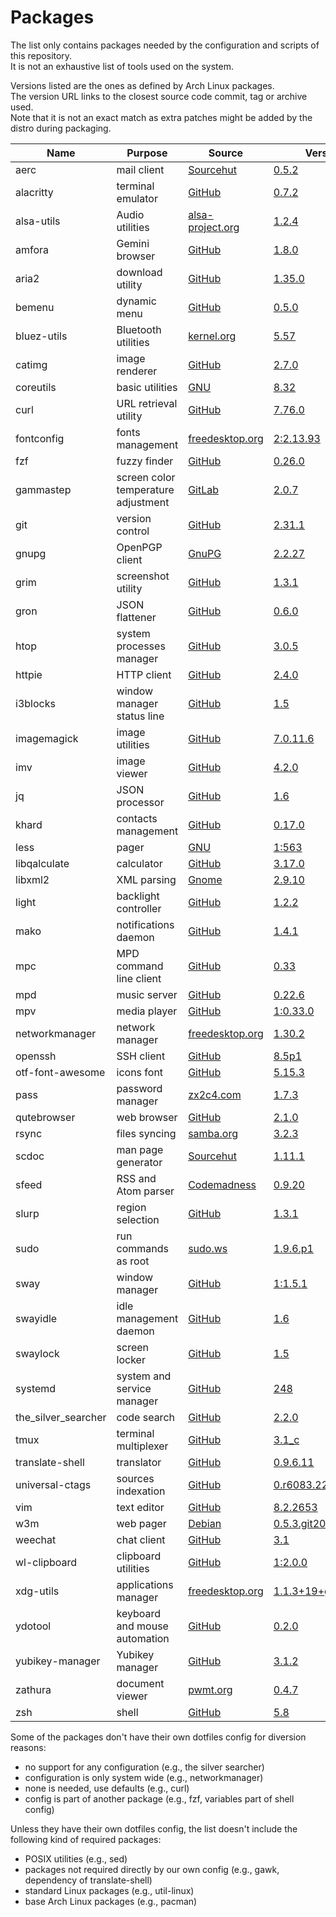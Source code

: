 # Packages

The list only contains packages needed by the configuration and scripts of this repository.  
It is not an exhaustive list of tools used on the system.

Versions listed are the ones as defined by Arch Linux packages.  
The version URL links to the closest source code commit, tag or archive used.  
Note that it is not an exact match as extra patches might be added by the distro during packaging.

| Name                   | Purpose                              | Source                                                                                 | Version                                                                                                                                     |
|------------------------|--------------------------------------|----------------------------------------------------------------------------------------|---------------------------------------------------------------------------------------------------------------------------------------------|
| aerc                   | mail client                          | [Sourcehut](https://git.sr.ht/~sircmpwn/aerc)                                          | [0.5.2](https://git.sr.ht/~sircmpwn/aerc/refs/0.5.2)                                                                                        |
| alacritty              | terminal emulator                    | [GitHub](https://github.com/jwilm/alacritty)                                           | [0.7.2](https://github.com/jwilm/alacritty/releases/tag/v0.7.2)                                                                             |
| alsa-utils             | Audio utilities                      | [alsa-project.org](http://git.alsa-project.org/?p=alsa-utils.git)                      | [1.2.4](http://git.alsa-project.org/?p=alsa-utils.git;a=tag;h=v1.2.4)                                                                       |
| amfora                 | Gemini browser                       | [GitHub](https://github.com/makeworld-the-better-one/amfora)                           | [1.8.0](https://github.com/makeworld-the-better-one/amfora/releases/tag/v1.8.0)                                                             |
| aria2                  | download utility                     | [GitHub](https://github.com/aria2/aria2)                                               | [1.35.0](https://github.com/aria2/aria2/releases/tag/release-1.35.0)                                                                        |
| bemenu                 | dynamic menu                         | [GitHub](https://github.com/Cloudef/bemenu)                                            | [0.5.0](https://github.com/Cloudef/bemenu/releases/tag/0.5.0)                                                                               |
| bluez-utils            | Bluetooth utilities                  | [kernel.org](https://git.kernel.org/pub/scm/bluetooth/bluez.git)                       | [5.57](https://git.kernel.org/pub/scm/bluetooth/bluez.git/tag/?h=5.57)                                                                      |
| catimg                 | image renderer                       | [GitHub](https://github.com/posva/catimg)                                              | [2.7.0](https://github.com/posva/catimg/releases/tag/2.7.0)                                                                                 |
| coreutils              | basic utilities                      | [GNU](http://git.savannah.gnu.org/cgit/coreutils.git/)                                 | [8.32](http://git.savannah.gnu.org/cgit/coreutils.git/tag/?h=v8.32)                                                                         |
| curl                   | URL retrieval utility                | [GitHub](https://github.com/curl/curl)                                                 | [7.76.0](https://github.com/curl/curl/releases/tag/curl-7_76_0)                                                                             |
| fontconfig             | fonts management                     | [freedesktop.org](https://cgit.freedesktop.org/fontconfig/)                            | [2:2.13.93](https://cgit.freedesktop.org/fontconfig/tag/?h=2.13.93)                                                                         |
| fzf                    | fuzzy finder                         | [GitHub](https://github.com/junegunn/fzf)                                              | [0.26.0](https://github.com/junegunn/fzf/releases/tag/0.26.0)                                                                               |
| gammastep              | screen color temperature adjustment  | [GitLab](https://gitlab.com/chinstrap/gammastep)                                       | [2.0.7](https://gitlab.com/chinstrap/gammastep/-/tags/v2.0.7)                                                                               |
| git                    | version control                      | [GitHub](https://github.com/git/git)                                                   | [2.31.1](https://github.com/git/git/releases/tag/v2.31.1)                                                                                   |
| gnupg                  | OpenPGP client                       | [GnuPG](https://git.gnupg.org/cgi-bin/gitweb.cgi?p=gnupg.git)                          | [2.2.27](https://git.gnupg.org/cgi-bin/gitweb.cgi?p=gnupg.git;a=tag;h=gnupg-2.2.27)                                                         |
| grim                   | screenshot utility                   | [GitHub](https://github.com/emersion/grim)                                             | [1.3.1](https://github.com/emersion/grim/releases/tag/v1.3.1)                                                                               |
| gron                   | JSON flattener                       | [GitHub](https://github.com/tomnomnom/gron)                                            | [0.6.0](https://github.com/tomnomnom/gron/releases/tag/v0.6.0)                                                                              |
| htop                   | system processes manager             | [GitHub](https://github.com/htop-dev/htop)                                             | [3.0.5](https://github.com/htop-dev/htop/releases/tag/3.0.5)                                                                                |
| httpie                 | HTTP client                          | [GitHub](https://github.com/jakubroztocil/httpie)                                      | [2.4.0](https://github.com/jakubroztocil/httpie/releases/tag/2.4.0)                                                                         |
| i3blocks               | window manager status line           | [GitHub](https://github.com/vivien/i3blocks)                                           | [1.5](https://github.com/vivien/i3blocks/releases/tag/1.5)                                                                                  |
| imagemagick            | image utilities                      | [GitHub](https://github.com/ImageMagick/ImageMagick)                                   | [7.0.11.6](https://github.com/ImageMagick/ImageMagick/releases/tag/7.0.11-6)                                                                |
| imv                    | image viewer                         | [GitHub](https://github.com/eXeC64/imv)                                                | [4.2.0](https://github.com/eXeC64/imv/releases/tag/v4.2.0)                                                                                  |
| jq                     | JSON processor                       | [GitHub](https://github.com/stedolan/jq)                                               | [1.6](https://github.com/stedolan/jq/releases/tag/jq-1.6)                                                                                   |
| khard                  | contacts management                  | [GitHub](https://github.com/scheibler/khard)                                           | [0.17.0](https://github.com/scheibler/khard/releases/tag/v0.17.0)                                                                           |
| less                   | pager                                | [GNU](http://ftp.gnu.org/gnu/less/)                                                    | [1:563](http://ftp.gnu.org/gnu/less/less-563.tar.gz)                                                                                        |
| libqalculate           | calculator                           | [GitHub](https://github.com/Qalculate/libqalculate)                                    | [3.17.0](https://github.com/Qalculate/libqalculate/releases/tag/v3.17.0)                                                                    |
| libxml2                | XML parsing                          | [Gnome](https://gitlab.gnome.org/GNOME/libxml2/)                                       | [2.9.10](https://gitlab.gnome.org/GNOME/libxml2/tags/v2.9.10)                                                                               |
| light                  | backlight controller                 | [GitHub](https://github.com/haikarainen/light)                                         | [1.2.2](https://github.com/haikarainen/light/releases/tag/v1.2.2)                                                                           |
| mako                   | notifications daemon                 | [GitHub](https://github.com/emersion/mako)                                             | [1.4.1](https://github.com/emersion/mako/releases/tag/v1.4.1)                                                                               |
| mpc                    | MPD command line client              | [GitHub](https://github.com/MusicPlayerDaemon/mpc)                                     | [0.33](https://github.com/MusicPlayerDaemon/mpc/releases/tag/v0.33)                                                                         |
| mpd                    | music server                         | [GitHub](https://github.com/MusicPlayerDaemon/MPD)                                     | [0.22.6](https://github.com/MusicPlayerDaemon/MPD/releases/tag/v0.22.6)                                                                     |
| mpv                    | media player                         | [GitHub](https://github.com/mpv-player/mpv)                                            | [1:0.33.0](https://github.com/mpv-player/mpv/releases/tag/v0.33.0)                                                                          |
| networkmanager         | network manager                      | [freedesktop.org](https://cgit.freedesktop.org/NetworkManager/NetworkManager)          | [1.30.2](https://cgit.freedesktop.org/NetworkManager/NetworkManager/tag/?h=1.30.2)                                                          |
| openssh                | SSH client                           | [GitHub](https://github.com/openssh/openssh-portable)                                  | [8.5p1](https://github.com/openssh/openssh-portable/releases/tag/V_8_5_P1)                                                                  |
| otf-font-awesome       | icons font                           | [GitHub](https://github.com/FortAwesome/Font-Awesome)                                  | [5.15.3](https://github.com/FortAwesome/Font-Awesome/releases/tag/5.15.3)                                                                   |
| pass                   | password manager                     | [zx2c4.com](https://git.zx2c4.com/password-store/)                                     | [1.7.3](https://git.zx2c4.com/password-store/tag/?h=1.7.3)                                                                                  |
| qutebrowser            | web browser                          | [GitHub](https://github.com/qutebrowser/qutebrowser)                                   | [2.1.0](https://github.com/qutebrowser/qutebrowser/releases/tag/v2.1.0)                                                                     |
| rsync                  | files syncing                        | [samba.org](https://git.samba.org/?p=rsync.git)                                        | [3.2.3](https://git.samba.org/?p=rsync.git;a=tag;h=refs/tags/v3.2.3)                                                                        |
| scdoc                  | man page generator                   | [Sourcehut](https://git.sr.ht/~sircmpwn/scdoc)                                         | [1.11.1](https://git.sr.ht/~sircmpwn/scdoc/refs/1.11.1)                                                                                     |
| sfeed                  | RSS and Atom parser                  | [Codemadness](https://codemadness.org/git/sfeed)                                       | [0.9.20](https://codemadness.org/git/sfeed/commit/cfcdae2a394a2ac0d180ff34cae17e30422d0800.html)                                            |
| slurp                  | region selection                     | [GitHub](https://github.com/emersion/slurp)                                            | [1.3.1](https://github.com/emersion/slurp/releases/tag/v1.3.1)                                                                              |
| sudo                   | run commands as root                 | [sudo.ws](https://www.sudo.ws/repos/sudo)                                              | [1.9.6.p1](https://www.sudo.ws/repos/sudo/rev/SUDO_1_9_6p1)                                                                                 |
| sway                   | window manager                       | [GitHub](https://github.com/swaywm/sway)                                               | [1:1.5.1](https://github.com/swaywm/sway/releases/tag/1.5.1)                                                                                |
| swayidle               | idle management daemon               | [GitHub](https://github.com/swaywm/swayidle)                                           | [1.6](https://github.com/swaywm/swayidle/releases/tag/1.6)                                                                                  |
| swaylock               | screen locker                        | [GitHub](https://github.com/swaywm/swaylock)                                           | [1.5](https://github.com/swaywm/swaylock/releases/tag/1.5)                                                                                  |
| systemd                | system and service manager           | [GitHub](https://github.com/systemd/systemd)                                           | [248](https://github.com/systemd/systemd-stable/releases/tag/v248)                                                                          |
| the_silver_searcher    | code search                          | [GitHub](https://github.com/ggreer/the_silver_searcher)                                | [2.2.0](https://github.com/ggreer/the_silver_searcher/releases/tag/2.2.0)                                                                   |
| tmux                   | terminal multiplexer                 | [GitHub](https://github.com/tmux/tmux)                                                 | [3.1_c](https://github.com/tmux/tmux/releases/tag/3.1c)                                                                                     |
| translate-shell        | translator                           | [GitHub](https://github.com/soimort/translate-shell)                                   | [0.9.6.11](https://github.com/soimort/translate-shell/releases/tag/v0.9.6.11)                                                               |
| universal-ctags        | sources indexation                   | [GitHub](https://github.com/universal-ctags/ctags)                                     | [0.r6083.2258b24b](https://github.com/universal-ctags/ctags/commit/2258b24b27962615bc609c6139870be8769f578b)                                |
| vim                    | text editor                          | [GitHub](https://github.com/vim/vim)                                                   | [8.2.2653](https://github.com/vim/vim/releases/tag/v8.2.2653)                                                                               |
| w3m                    | web pager                            | [Debian](https://salsa.debian.org/debian/w3m)                                          | [0.5.3.git20200507](https://salsa.debian.org/debian/w3m/commit/aa078ed98ab58e961761c077472c1219dcbc738e)                                    |
| weechat                | chat client                          | [GitHub](https://github.com/weechat/weechat)                                           | [3.1](https://github.com/weechat/weechat/releases/tag/v3.1)                                                                                 |
| wl-clipboard           | clipboard utilities                  | [GitHub](https://github.com/bugaevc/wl-clipboard)                                      | [1:2.0.0](https://github.com/bugaevc/wl-clipboard/releases/tag/v2.0.0)                                                                      |
| xdg-utils              | applications manager                 | [freedesktop.org](https://cgit.freedesktop.org/xdg/xdg-utils/)                         | [1.1.3+19+g9816ebb](https://cgit.freedesktop.org/xdg/xdg-utils/commit/?id=9816ebb3e6fd9f23e993b8b7fcbd56f92d9c9197)                         |
| ydotool                | keyboard and mouse automation        | [GitHub](https://github.com/ReimuNotMoe/ydotool)                                       | [0.2.0](https://github.com/ReimuNotMoe/ydotool/releases/tag/v0.2.0)                                                                         |
| yubikey-manager        | Yubikey manager                      | [GitHub](https://github.com/Yubico/yubikey-manager)                                    | [3.1.2](https://github.com/Yubico/yubikey-manager/releases/tag/yubikey-manager-3.1.2)                                                       |
| zathura                | document viewer                      | [pwmt.org](https://git.pwmt.org/pwmt/zathura)                                          | [0.4.7](https://git.pwmt.org/pwmt/zathura/tags/0.4.7)                                                                                       |
| zsh                    | shell                                | [GitHub](https://github.com/zsh-users/zsh)                                             | [5.8](https://github.com/zsh-users/zsh/releases/tag/zsh-5.8)                                                                                |

Some of the packages don't have their own dotfiles config for diversion reasons:
- no support for any configuration (e.g., the silver searcher)
- configuration is only system wide (e.g., networkmanager)
- none is needed, use defaults (e.g., curl)
- config is part of another package (e.g., fzf, variables part of shell config)

Unless they have their own dotfiles config, the list doesn't include the following kind of required packages:
- POSIX utilities (e.g., sed)
- packages not required directly by our own config (e.g., gawk, dependency of translate-shell)
- standard Linux packages (e.g., util-linux)
- base Arch Linux packages (e.g., pacman)
